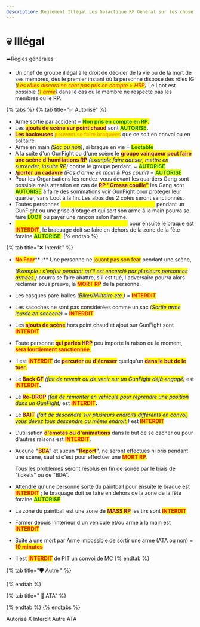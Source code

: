 ```yaml
---
description: Règlement Illégal Los Galactique RP Général sur les chose illégal
---
```


# 💀 Illégal

➡️Règles générales

* Un chef de groupe illégal à le droit de décider de la vie ou de la mort de ses membres, dès le premier instant où la personne dispose des rôles IG _(<mark style="color:red;">Les rôles discord ne sont pas pris en compte > HRP</mark>)_ Le Loot est possible _(<mark style="color:red;">1 arme</mark>)_ dans le cas ou le membre ne respecte pas les membres ou le RP.

{% tabs %}
{% tab title="✅ Autorisé" %}
* Arme sortie par accident = <mark style="color:green;">**Non pris en compte en RP.**</mark>
* Les <mark style="color:purple;">**ajouts de scène sur point chaud**</mark> sont <mark style="color:green;">**AUTORISE**</mark>**.**
* <mark style="color:purple;">**Les backeuses**</mark> <mark style="color:orange;">**peuvent se faire braquées**</mark> que ce soit en convoi ou en solitaire
* Arme en main _(<mark style="color:blue;">Sac ou non</mark>)_, si braqué en vie = <mark style="color:green;">**Lootable**</mark>
* A la suite d'un GunFight ou d'une scène le <mark style="color:purple;">**groupe vainqueur peut faire une scène d'humiliations RP**</mark> _(<mark style="color:blue;">exemple faire danser, mettre en surrender, insulte RP</mark>)_ contre le groupe perdant. = <mark style="color:green;">**AUTORISE**</mark>
* **/**<mark style="color:purple;">**porter un cadavre**</mark> _(Pas d’arme en main & Pas courir)_ = <mark style="color:green;">**AUTORISE**</mark>
* Pour les Organisations les rendez-vous devant les quartiers Gang sont possible mais attention en cas de <mark style="color:purple;">**RP "Grosse couille"**</mark> les Gang sont <mark style="color:green;">**AUTORISE**</mark> à faire des sommations voir GunFight pour protéger leur quartier, sans Loot à la fin. Les abus des 2 cotés seront sanctionnés.
* Toutes personnes <mark style="color:yellow;">**avec une sacoche ou un sac invisible**</mark> pendant un GunFight ou une prise d'otage et qui sort son arme à la main pourra se faire <mark style="color:green;">**LOOT**</mark> ou payer une rançon selon l'arme.
* <mark style="color:yellow;">**Attendre qu'une personne sorte du paintball**</mark> pour ensuite le braque est <mark style="color:red;">**INTERDIT**</mark>, le braquage doit se faire en dehors de la zone de la fête foraine <mark style="color:green;">**AUTORISE**</mark><mark style="color:green;">.</mark>
{% endtab %}

{% tab title="❌ Interdit" %}
*   <mark style="color:red;">**No Fear**</mark>** :** Une personne ne <mark style="color:purple;">jouant pas son fear</mark> pendant une scène,

    _(<mark style="color:blue;">Exemple : s'enfuir pendant qu'il est encerclé par plusieurs personnes armées.</mark>)_ pourra se faire abattre, s'il est tué, l'adversaire pourra alors réclamer sous preuve, la <mark style="color:red;">**MORT RP**</mark> de la personne.
* Les casques pare-balles _(<mark style="color:blue;">Biker/Militaire etc.</mark>)_ = <mark style="color:red;">**INTERDIT**</mark>
* Les sacoches ne sont pas considérées comme un sac _(<mark style="color:blue;">Sortie arme lourde en sacoche</mark>)_ = <mark style="color:red;">**INTERDIT**</mark>
* Les <mark style="color:purple;">**ajouts de scène**</mark> hors point chaud et ajout sur GunFight sont <mark style="color:red;">**INTERDIT**</mark>
* Toute personne <mark style="color:purple;">**qui parles HRP**</mark> peu importe la raison ou le moment, <mark style="color:red;">**sera lourdement sanctionnée**</mark><mark style="color:red;">.</mark>
* Il est <mark style="color:red;">**INTERDIT**</mark> de <mark style="color:purple;">**percuter**</mark> <mark style="color:purple;"></mark><mark style="color:purple;">ou</mark> <mark style="color:purple;"></mark><mark style="color:purple;">**d'écraser**</mark> quelqu'un <mark style="color:purple;">**dans le but de le tuer**</mark><mark style="color:purple;">.</mark>
* Le <mark style="color:purple;">**Back GF**</mark> _(<mark style="color:blue;">fait de revenir ou de venir sur un GunFight déjà engagé</mark>)_ est <mark style="color:red;">**INTERDIT**</mark>**.**
* Le <mark style="color:purple;">**Re-DROP**</mark> _(<mark style="color:blue;">fait de remonter en véhicule pour reprendre une position dans un GunFight</mark>)_ est <mark style="color:red;">**INTERDIT**</mark>**.**
* Le <mark style="color:purple;">**BAIT**</mark> _(<mark style="color:blue;">fait de descendre sur plusieurs endroits différents en convoi, vous devez tous descendre au même endroit.</mark>)_ est <mark style="color:red;">**INTERDIT**</mark>
* L'utilisation <mark style="color:purple;">**d'emotes ou d'animations**</mark> dans le but de se cacher ou pour d'autres raisons est <mark style="color:red;">**INTERDIT**</mark>.
*   Aucune **"**<mark style="color:purple;">**BDA**</mark>**"** et aucun **"**<mark style="color:purple;">**Report**</mark>**"**, ne seront effectués ni pris pendant une scène, sauf si c'est pour effectuer une <mark style="color:red;">**MORT RP**</mark>.

    Tous les problèmes seront résolus en fin de soirée par le biais de "tickets" ou de "BDA".
* Attendre qu'une personne sorte du paintball pour ensuite le braque est <mark style="color:red;">**INTERDIT**</mark> ; le braquage doit se faire en dehors de la zone de la fête foraine <mark style="color:green;">**AUTORISE**</mark>
* La zone du paintball est une zone de <mark style="color:purple;">**MASS RP**</mark> les tirs sont <mark style="color:red;">**INTERDIT**</mark>
* Farmer depuis l'intérieur d'un véhicule et/ou arme à la main est <mark style="color:red;">**INTERDIT**</mark>
* Suite à une mort par Arme impossible de sortir une arme (ATA ou non) = <mark style="color:red;">**10 minutes**</mark>
* Il est <mark style="color:red;">**INTERDIT**</mark> de PIT un convoi de MC
{% endtab %}

{% tab title="🛡️ Autre " %}

{% endtab %}

{% tab title=" 💊 ATA" %}

{% endtab %}
{% endtabs %}

Autorisé X Interdit Autre ATA
